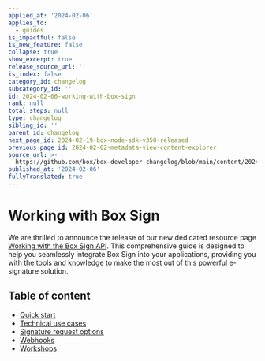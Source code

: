 ```yaml
---
applied_at: '2024-02-06'
applies_to:
  - guides
is_impactful: false
is_new_feature: false
collapse: true
show_excerpt: true
release_source_url: ''
is_index: false
category_id: changelog
subcategory_id: ''
id: 2024-02-06-working-with-box-sign
rank: null
total_steps: null
type: changelog
sibling_id: ''
parent_id: changelog
next_page_id: 2024-02-19-box-node-sdk-v350-released
previous_page_id: 2024-02-02-metadata-view-content-explorer
source_url: >-
  https://github.com/box/box-developer-changelog/blob/main/content/2024/02-06-working-with-box-sign.md
published_at: '2024-02-06'
fullyTranslated: true
---
```

# Working with Box Sign

We are thrilled to announce the release of our new dedicated resource page [Working with the Box Sign API][1]. This comprehensive guide is designed to help you seamlessly integrate Box Sign into your applications, providing you with the tools and knowledge to make the most out of this powerful e-signature solution.

<!-- more -->

## Table of content

* [Quick start][2]
* [Technical use cases][3]
* [Signature request options][4]
* [Webhooks][5]
* [Workshops][6]

[1]: https://developer.box.com/sign/

[2]: https://developer.box.com/sign/quick-start/

[3]: https://developer.box.com/sign/technical-use-cases/

[4]: https://developer.box.com/sign/request-options/

[5]: https://developer.box.com/sign/webhooks/

[6]: https://github.com/barduinor/box-python-gen-workshop/blob/main/workshops/sign/sign.md
